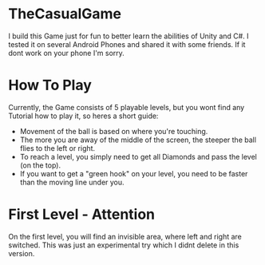 # TheCasualGame

I build this Game just for fun to better learn the abilities of Unity and C#. 
I tested it on several Android Phones and shared it with some friends. 
If it dont work on your phone I'm sorry. 

# How To Play

Currently, the Game consists of 5 playable levels, but you wont find any Tutorial how to play it, so heres a short guide:

- Movement of the ball is based on where you're touching. 
- The more you are away of the middle of the screen, the steeper the ball flies to the left or right. 
- To reach a level, you simply need to get all Diamonds and pass the level (on the top).
- If you want to get a "green hook" on your level, you need to be faster than the moving line under you.

# First Level - Attention

On the first level, you will find an invisible area, where left and right are switched. This was just an experimental try which I didnt delete in this version.
